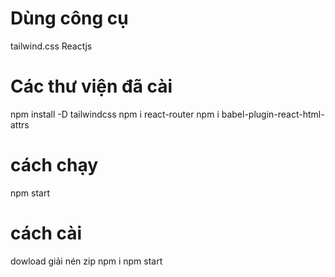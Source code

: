 # Dùng công cụ 
tailwind.css
Reactjs
# Các thư viện đã cài 
npm install -D tailwindcss
npm i react-router
npm i babel-plugin-react-html-attrs
# cách chạy 
npm start

# cách cài 
dowload giải nén zip 
npm i 
npm start